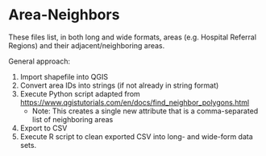 # Area-Neighbors

These files list, in both long and wide formats, areas (e.g. Hospital Referral Regions) and their adjacent/neighboring areas.

General approach:
  1. Import shapefile into QGIS
  2. Convert area IDs into strings (if not already in string format)
  3. Execute Python script adapted from https://www.qgistutorials.com/en/docs/find_neighbor_polygons.html
      * Note: This creates a single new attribute that is a comma-separated list of neighboring areas
  4. Export to CSV
  5. Execute R script to clean exported CSV into long- and wide-form data sets.
  
